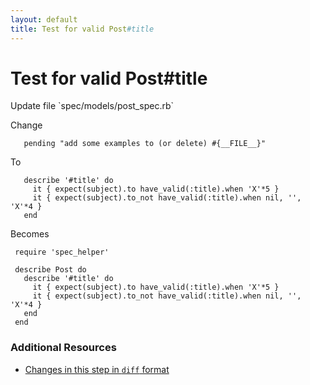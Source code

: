 ```yaml
---
layout: default
title: Test for valid Post#title
---
```


<h1 id="main">Test for valid Post#title</h1>
Update file `spec/models/post_spec.rb`

Change
<pre><code>   pending &quot;add some examples to (or delete) #{__FILE__}&quot;</code></pre>


To
<pre><code>   describe &#39;#title&#39; do
     it { expect(subject).to have_valid(:title).when &#39;X&#39;*5 }
     it { expect(subject).to_not have_valid(:title).when nil, &#39;&#39;, &#39;X&#39;*4 }
   end</code></pre>


Becomes
<pre><code> require &#39;spec_helper&#39;
 
 describe Post do
   describe &#39;#title&#39; do
     it { expect(subject).to have_valid(:title).when &#39;X&#39;*5 }
     it { expect(subject).to_not have_valid(:title).when nil, &#39;&#39;, &#39;X&#39;*4 }
   end
 end
</code></pre>



### Additional Resources

* [Changes in this step in `diff` format](https://github.com/stevenhallen/rails_getting_started_bdd/commit/5497d64bbca1a4fa27b5a71a1976f50c297c34f8)

